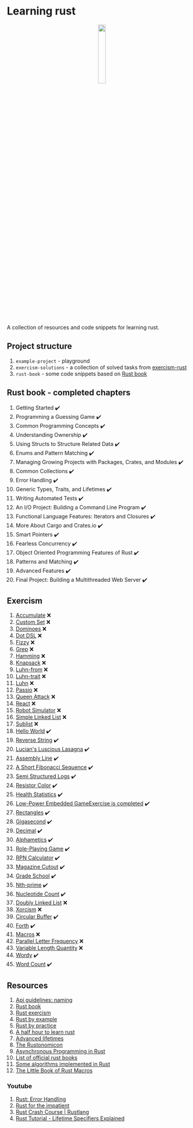 # Learning rust

<p align="center">
<img src="https://upload.wikimedia.org/wikipedia/commons/d/d5/Rust_programming_language_black_logo.svg" style="width:20%">
</p>

A collection of resources and code snippets for learning rust.

## Project structure

1. `example-project` - playground
2. `exercism-solutions` - a collection of solved tasks from [exercism-rust](https://exercism.org/tracks/rust/exercises)
3. `rust-book` - some code snippets based on [Rust book](https://doc.rust-lang.org/book/title-page.html)

## Rust book - completed chapters

1. Getting Started ✔️
2. Programming a Guessing Game ✔️
3. Common Programming Concepts ✔️
4. Understanding Ownership ✔️
5. Using Structs to Structure Related Data ✔️
6. Enums and Pattern Matching ✔️
7. Managing Growing Projects with Packages, Crates, and Modules ✔️
8. Common Collections ✔️
9. Error Handling ✔️
10. Generic Types, Traits, and Lifetimes ✔️
11. Writing Automated Tests ✔️
12. An I/O Project: Building a Command Line Program ✔️
13. Functional Language Features: Iterators and Closures ✔️
14. More About Cargo and Crates.io ✔️
15. Smart Pointers ✔️
16. Fearless Concurrency ✔️
17. Object Oriented Programming Features of Rust ✔️
18. Patterns and Matching ✔️
19. Advanced Features ✔️
20. Final Project: Building a Multithreaded Web Server ✔️

## Exercism

1. [Accumulate](exercism-solutions/rust/accumulate/src/lib.rs) ❌
2. [Custom Set](exercism-solutions/rust/custom-set/src/lib.rs) ❌
3. [Dominoes](exercism-solutions/rust/dominoes/src/lib.rs) ❌
4. [Dot DSL](exercism-solutions/rust/dot-dsl/src/lib.rs) ❌
5. [Fizzy](exercism-solutions/rust/fizzy/src/lib.rs) ❌
6. [Grep](exercism-solutions/rust/grep/src/lib.rs) ❌
7. [Hamming](exercism-solutions/rust/hamming/src/lib.rs) ❌
8. [Knapsack](exercism-solutions/rust/knapsack/src/lib.rs) ❌
9. [Luhn-from](exercism-solutions/rust/luhn-from/src/lib.rs) ❌
10. [Luhn-trait](exercism-solutions/rust/luhn-trait/src/lib.rs) ❌
11. [Luhn](exercism-solutions/rust/luhn/src/lib.rs) ❌
12. [Passio](exercism-solutions/rust/passio/src/lib.rs) ❌
13. [Queen Attack](exercism-solutions/rust/queen-attack/src/lib.rs) ❌
14. [React](exercism-solutions/rust/react/src/lib.rs) ❌
15. [Robot Simulator](exercism-solutions/rust/robot-simulator/src/lib.rs) ❌
16. [Simple Linked List](exercism-solutions/rust/simple-linked-list/src/lib.rs) ❌
17. [Sublist](exercism-solutions/rust/sublist/src/lib.rs) ❌
18. [Hello World](exercism-solutions/rust/hello-world/src/lib.rs) ✔️
19. [Reverse String](exercism-solutions/rust/reverse-string/src/lib.rs) ✔️
20. [Lucian's Luscious Lasagna](exercism-solutions/rust/lucians-luscious-lasagna/src/lib.rs) ✔️
21. [Assembly Line](exercism-solutions/rust/assembly-line/src/lib.rs) ✔️
22. [A Short Fibonacci Sequence](exercism-solutions/rust/short-fibonacci/src/lib.rs) ✔️
23. [Semi Structured Logs](exercism-solutions/rust/semi-structured-logs/src/lib.rs) ✔️
24. [Resistor Color](exercism-solutions/rust/resistor-color/src/lib.rs) ✔️
25. [Health Statistics](exercism-solutions/rust/health-statistics/src/lib.rs) ✔️
26. [Low-Power Embedded GameExercise is completed](exercism-solutions/rust/low-power-embedded-game/src/lib.rs) ✔️
27. [Rectangles](exercism-solutions/rust/rectangles/src/lib.rs) ✔️
28. [Gigasecond](exercism-solutions/rust/gigasecond/src/lib.rs) ✔️
29. [Decimal](exercism-solutions/rust/decimal/src/lib.rs) ✔️
30. [Alphametics](exercism-solutions/rust/alphametics/src/lib.rs) ✔️
31. [Role-Playing Game](exercism-solutions/rust/role-playing-game/src/lib.rs) ✔️
32. [RPN Calculator](exercism-solutions/rust/rpn-calculator/src/lib.rs) ✔️
33. [Magazine Cutout](exercism-solutions/rust/magazine-cutout/src/lib.rs) ✔️
34. [Grade School](exercism-solutions/rust/grade-school/src/lib.rs) ✔️
35. [Nth-prime](exercism-solutions/rust/nth-prime/src/lib.rs) ✔️
36. [Nucleotide Count](exercism-solutions/rust/nucleotide-count/src/lib.rs) ✔️
37. [Doubly Linked List](exercism-solutions/rust/doubly-linked-list/src/lib.rs) ❌
38. [Xorcism](exercism-solutions/rust/xorcism/src/lib.rs) ❌
39. [Circular Buffer](exercism-solutions/rust/circular-buffer/src/lib.rs) ✔️
40. [Forth](exercism-solutions/rust/forth/src/lib.rs) ✔️
41. [Macros](exercism-solutions/rust/macros/src/lib.rs) ❌
42. [Parallel Letter Frequency](exercism-solutions/rust/parallel-letter-frequency/src/lib.rs) ❌
43. [Variable Length Quantity](exercism-solutions/rust/variable-length-quantity/src/lib.rs) ❌
44. [Wordy](exercism-solutions/rust/wordy/src/lib.rs) ✔️
45. [Word Count](exercism-solutions/rust/word-count/src/lib.rs) ✔️

## Resources

1. [Api guidelines: naming](https://rust-lang.github.io/api-guidelines/naming.html)
2. [Rust book](https://doc.rust-lang.org/book/title-page.html)
3. [Rust exercism](https://exercism.org/tracks/rust/exercises)
4. [Rust by example](https://doc.rust-lang.org/rust-by-example/)
5. [Rust by practice](https://practice.rs/why-exercise.html)
6. [A half hour to learn rust](https://fasterthanli.me/articles/a-half-hour-to-learn-rust)
7. [Advanced lifetimes](http://web.mit.edu/rust-lang_v1.25/arch/amd64_ubuntu1404/share/doc/rust/html/book/second-edition/ch19-02-advanced-lifetimes.html)
8. [The Rustonomicon](https://doc.rust-lang.org/nomicon/intro.html)
9. [Asynchronous Programming in Rust](https://rust-lang.github.io/async-book/01_getting_started/01_chapter.html)
10. [List of official rust books](https://lborb.github.io/book/official.html)
11. [Some algorithms implemented in Rust](https://github.com/TheAlgorithms/Rust)
12. [The Little Book of Rust Macros](https://veykril.github.io/tlborm/)

### Youtube

1. [Rust: Error Handling](https://www.youtube.com/watch?v=y3wUCb-uS3g&t=840s&ab_channel=TheDevMethod)
2. [Rust for the impatient](https://www.youtube.com/watch?v=br3GIIQeefY&ab_channel=NoBoilerplate)
3. [Rust Crash Course | Rustlang](https://www.youtube.com/watch?v=zF34dRivLOw&t=5672s&ab_channel=TraversyMedia)
4. [Rust Tutorial - Lifetime Specifiers Explained](https://www.youtube.com/watch?v=QoEX-Vu-R6k&ab_channel=BinaryAdventure)
